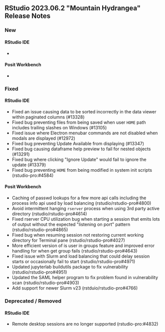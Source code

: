 
## RStudio 2023.06.2 "Mountain Hydrangea" Release Notes

### New

#### RStudio IDE
- 

#### Posit Workbench
- 

### Fixed

#### RStudio IDE
- Fixed an issue causing data to be sorted incorrectly in the data viewer within paginated columns (#13328)
- Fixed bug preventing files from being saved when user `HOME` path includes trailing slashes on Windows (#13105)
- Fixed issue where Electron menubar commands are not disabled when modals are displayed (#12972)
- Fixed bug preventing Update Available from displaying (#13347)
- Fixed bug causing dataframe help preview to fail for nested objects (#13291)
- Fixed bug where clicking "Ignore Update" would fail to ignore the update (#13379)
- Fixed bug preventing `HOME` from being modified in system init scripts (rstudio-pro:#4584)

#### Posit Workbench
- Caching of passwd lookups for a few more api calls including the process info api used by load balancing (rstudio/rstudio-pro#4800)
- Avoid intermittent hanging `rserver` process when using 3rd party active directory (rstudio/rstudio-pro#4614)
- Fixed rserver CPU utilization bug when starting a session that emits lots of output without the expected "listening on port" pattern (rstudio/rstudio-pro#4865)
- Fixed bug when resuming session not restoring current working directory for Terminal pane (rstudio/rstudio-pro#4027)
- More efficient version of is user in groups feature and improved error handling for when get group fails (rstudio/rstudio-pro#4643)
- Fixed issue with Slurm and load balancing that could delay session starts or occasionally fail to start (rstudio/rstudio-pro#4971)
- Updated jupyterlab buildutils package to fix vulnerability (rstudio/rstudio-pro#4951)
- Updated the SAML helper program to fix problem found in vulnerability scan (rstudio/rstudio-pro#4903)
- Add support for newer Slurm v23 (rstduio/rstudio-pro#4766)

### Deprecated / Removed

#### RStudio IDE
- Remote desktop sessions are no longer supported (rstudio-pro:#4832)
